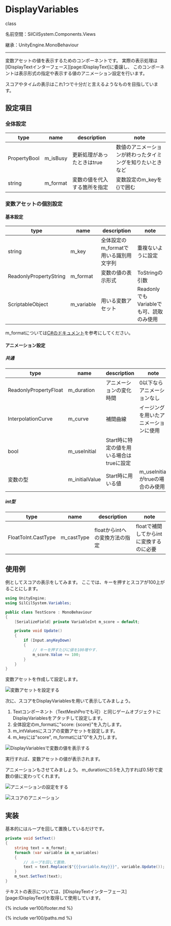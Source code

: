 # DisplayVariables

class

名前空間：SilCilSystem.Components.Views

継承：UnityEngine.MonoBehaviour

---

変数アセットの値を表示するためのコンポーネントです。
実際の表示処理は[IDisplayTextインターフェース][page:IDisplayText]に委譲し、
このコンポーネントは表示形式の指定や表示する値のアニメーション設定を行います。

スコアやタイムの表示はこれ1つで十分だと言えるようなものを目指しています。

## 設定項目

### 全体設定

|type|name|description|note|
|-|-|-|-|
|PropertyBool|m_isBusy|更新処理があったときはtrue|数値のアニメーションが終わったタイミングを知りたいときなど|
|string|m_format|変数の値を代入する箇所を指定|変数設定のm_keyを{}で囲む|

### 変数アセットの個別設定

#### 基本設定

|type|name|description|note|
|-|-|-|-|
|string|m_key|全体設定のm_formatで用いる識別用文字列|重複ないように設定|
|ReadonlyPropertyString|m_format|変数の値の表示形式|ToStringの引数|
|ScriptableObject|m_variable|用いる変数アセット|ReadonlyでもVariableでも可、読取のみ使用|

m_formatについては[C#のドキュメント][page:StringFormat]を参考にしてください。

#### アニメーション設定

##### 共通

|type|name|description|note|
|-|-|-|-|
|ReadonlyPropertyFloat|m_duration|アニメーションの変化時間|0以下ならアニメーションなし|
|InterpolationCurve|m_curve|補間曲線|イージングを用いたアニメーションに使用|
|bool|m_useInitial|Start時に特定の値を用いる場合はtrueに設定||
|変数の型|m_initialValue|Start時に用いる値|m_useInitialがtrueの場合のみ使用|

##### int型

|type|name|description|note|
|-|-|-|-|
|FloatToInt.CastType|m_castType|floatからintへの変換方法の指定|floatで補間してからintに変換するのに必要|

## 使用例

例としてスコアの表示をしてみます。
ここでは、キーを押すとスコアが100上がることにします。

```cs
using UnityEngine;
using SilCilSystem.Variables;

public class TestScore : MonoBehaviour
{
    [SerializeField] private VariableInt m_score = default;

    private void Update()
    {
        if (Input.anyKeyDown)
        {
            // キーを押すたびに値を100増やす.
            m_score.Value += 100;
        }
    }
}
```

変数アセットを作成して設定します。

![変数アセットを設定する][fig:TestScore]

次に、スコアをDisplayVariablesを用いて表示してみましょう。

1. Textコンポーネント（TextMeshProでも可）と同じゲームオブジェクトにDisplayVariablesをアタッチして設定します。
2. 全体設定のm_formatに"score: {score}"を入力します。
3. m_intValuesにスコアの変数アセットを設定します。
4. m_keyには"score", m_formatには"0"を入力します。

![DisplayVariablesで変数の値を表示する][fig:DisplayVariablesBasic]

実行すれば、変数アセットの値が表示されます。

アニメーションもさせてみましょう。
m_durationに0.5を入力すれば0.5秒で変数の値に変わってくれます。

![アニメーションの設定をする][fig:AnimationSettings]

![スコアのアニメーション][fig:AnimationScore]

## 実装

基本的にはループを回して置換しているだけです。

```cs
private void SetText()
{
    string text = m_format;
    foreach (var variable in m_variables)
    {
        // ループを回して置換.
        text = text.Replace($"{{{variable.Key}}}", variable.Update()); // variable.UpdateでToStringを呼んでいる.
    }
    m_text.SetText(text);
}
```

テキストの表示については、[IDisplayTextインターフェース][page:IDisplayText]を取得して使用しています。

<!--- footer --->

{% include ver100/footer.md %}

<!--- 参照 --->

{% include ver100/paths.md %}

[page:StringFormat]: https://docs.microsoft.com/ja-jp/dotnet/standard/base-types/custom-numeric-format-strings

[fig:TestScore]: Figures/TestScore.png
[fig:DisplayVariablesBasic]: Figures/DiaplayVariablesBasic.gif
[fig:AnimationSettings]: Figures/AnimationSettings.png
[fig:AnimationScore]: Figures/AnimationScore.gif
